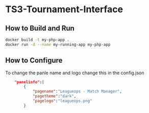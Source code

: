 # TS3-Tournament-Interface

## How to Build and Run

```sh
docker build -t my-php-app .
docker run -d --name my-running-app my-php-app
```

## How to Configure
To change the panle name and logo change this in the config.json
```json
    "panelinfo":[
        {
            "pagename":"Leagueops - Match Manager",
            "pagetheme":"dark",
            "pagelogo":"leagueops.png"
        }
```
